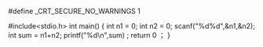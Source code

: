 #define _CRT_SECURE_NO_WARNINGS 1


#include<stdio.h>
int main()
{   int n1 = 0;
    int n2 = 0;
    scanf("%d%d",&n1,&n2);
    int sum = n1+n2;
    printf("%d\n",sum) ;
return 0 ；
}

